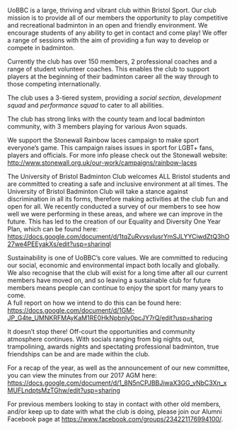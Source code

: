 UoBBC is a large, thriving and vibrant club within Bristol Sport. Our club mission is to provide all of our members the opportunity to play competitive and recreational badminton in an open and friendly environment. We encourage students of any ability to get in contact and come play! We offer a range of sessions with the aim of providing a fun way to develop or compete in badminton.

Currently the club has over 150 members, 2 professional coaches and a range of student volunteer coaches. This enables the club to support players at the beginning of their badminton career all the way through to those competing internationally.

The club uses a 3-tiered system, providing a *social section*, *development squad* and *performance squad* to cater to all abilities.

The club has strong links with the county team and local badminton community, with 3 members playing for various Avon squads. 

We support the Stonewall Rainbow laces campaign to make sport everyone’s game. This campaign raises issues in sport for LGBT+ fans, players and officials. For more info please check out the Stonewall website: http://www.stonewall.org.uk/our-work/campaigns/rainbow-laces 

The University of Bristol Badminton Club welcomes ALL Bristol students and are committed to creating a safe and inclusive environment at all times.
The University of Bristol Badminton Club will take a stance against discrimination in all its forms, therefore making activities at the club fun and open for all.
We recently conducted a survey of our members to see how well we were performing in these areas, and where we can improve in the future. This has led to the creation of our Equality and Diversity One Year Plan, which can be found here: https://docs.google.com/document/d/1tqZuRvvsvlusrYmSJLYYCiwdZtQ3hO27we4PEEyakXs/edit?usp=sharingl 

Sustainability is one of UoBBC’s core values. We are committed to reducing our social, economic and environmental impact both locally and globally. We also recognise that the club will exist for a long time after all our current members have moved on, and so leaving a sustainable club for future members means people can continue to enjoy the sport for many years to come.  
A full report on how we intend to do this can be found here: https://docs.google.com/document/d/1GM-JP_G4te_UMNKRFMAyKaM1RE0HkNpbnIy0pcJY7rQ/edit?usp=sharing

It doesn’t stop there! Off-court the opportunities and community atmosphere continues. With socials ranging from big nights out, trampolining, awards nights and spectating professional badminton, true friendships can be and are made within the club.

For a recap of the year, as well as the announcement of our new committee, you can view the minutes from our 2017 AGM here: https://docs.google.com/document/d/1_8N5nCPJBBJiwaX3GG_vNbC3Xn_xMUFLndptsMzTGhw/edit?usp=sharing

For previous members looking to stay in contact with other old members, and/or keep up to date with what the club is doing, please join our Alumni Facebook page at https://www.facebook.com/groups/234221176994100/.  

